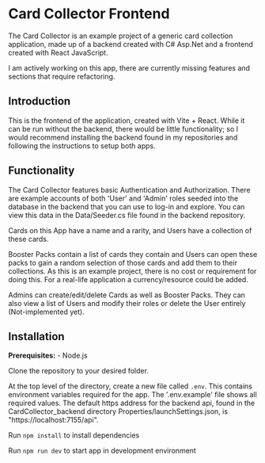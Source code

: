 # Card Collector Frontend

The Card Collector is an example project of a generic card collection application, made up of a backend created with C# Asp.Net and a frontend created with React JavaScript.

I am actively working on this app, there are currently missing features and sections that require refactoring. 

## Introduction

This is the frontend of the application, created with Vite + React. While it can be run without the backend, there would be little functionality; so I would recommend
installing the backend found in my repositories and following the instructions to setup both apps.

## Functionality

The Card Collector features basic Authentication and Authorization. There are example accounts of both 'User' and 'Admin' roles seeded into the database in the backend that you can use to log-in and explore. You can view this data in the Data/Seeder.cs file found in the backend repository. 

Cards on this App have a name and a rarity, and Users have a collection of these cards.

Booster Packs contain a list of cards they contain and Users can open these packs to gain a random selection of those cards and add them to their collections. As this is an example project, there is no cost or requirement for doing this. For a real-life application a currency/resource could be added.

Admins can create/edit/delete Cards as well as Booster Packs. They can also view a list of Users and modify their roles or delete the User entirely (Not-implemented yet).

## Installation

**Prerequisites:** - Node.js

Clone the repository to your desired folder. 

At the top level of the directory, create a new file called `.env`. This contains environment variables required for the app. The '.env.example' file shows all required values. The default https address for the backend api, found in the CardCollector_backend directory Properties/launchSettings.json, is "https://localhost:7155/api".

Run `npm install` to install dependencies

Run `npm run dev` to start app in development environment